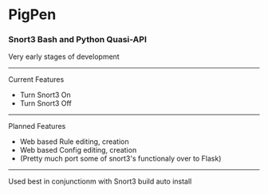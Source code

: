 # PigPen
### Snort3 Bash and Python Quasi-API

Very early stages of development

--- 
Current Features

- Turn Snort3 On
- Turn Snort3 Off

--- 
Planned Features

- Web based Rule editing, creation
- Web based Config editing, creation
- (Pretty much port some of snort3's functionaly over to Flask)

--- 
Used best in conjunctionm with Snort3 build auto install 
